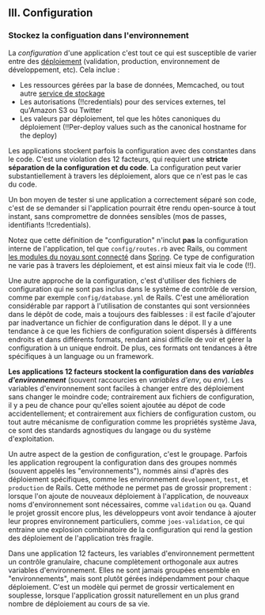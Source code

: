## III. Configuration
### Stockez la configuation dans l'environnement

La *configuration* d'une application c'est tout ce qui est susceptible de varier entre des [déploiement](./codebase) (validation, production, environnement de développement, etc). Cela inclue :

* Les ressources gérées par la base de données, Memcached, ou tout autre [service de stockage](./backing-services)
* Les autorisations (!!credentials) pour des services externes, tel qu'Amazon S3 ou Twitter
* Les valeurs par déploiement, tel que les hôtes canoniques du déploiement (!!Per-deploy values such as the canonical hostname for the deploy)

Les applications stockent parfois la configuration avec des constantes dans le code. C'est une violation des 12 facteurs, qui requiert une **stricte séparation de la configuration et du code**. La configuration peut varier substantiellement à travers les déploiement, alors que ce n'est pas le cas du code.

Un bon moyen de tester si une application a correctement séparé son code, c'est de se demander si l'application pourrait être rendu open-source à tout instant, sans compromettre de données sensibles (mos de passes, identifiants !!credentials).


Notez que cette définition de "configuration" n'inclut **pas** la configuration interne de l'application, tel que `config/routes.rb` avec Rails, ou comment [les modules du noyau sont connecté](http://docs.spring.io/spring/docs/current/spring-framework-reference/html/beans.html) dans [Spring](http://spring.io/). Ce type de configuration ne varie pas à travers les déploiement, et est ainsi mieux fait via le code (!!).

Une autre approche de la configuration, c'est d'utiliser des fichiers de configuration qui ne sont pas inclus dans le système de contrôle de version, comme par exemple `config/database.yml` de Rails. C'est une amélioration considérable par rapport à l'utilisation de constantes qui sont versionnées dans le dépôt de code, mais a toujours des faiblesses : il est facile d'ajouter par inadvertance un fichier de configuration dans le dépot. Il y a une tendance à ce que les fichiers de configuration soient dispersés à différents endroits et dans différents formats, rendant ainsi difficile de voir et gérer la configuration à un unique endroit. De plus, ces formats ont tendances à être spécifiques à un language ou un framework.

**Les applications 12 facteurs stockent la configuration dans des *variables d'environnement*** (souvent raccourcies en *variables d'env*, ou *env*). Les variables d'environnement sont faciles à changer entre des déploiement sans changer le moindre code; contrairement aux fichiers de configuration, il y a peu de chance pour qu'elles soient ajoutée au dépot de code accidentellement; et contrairement aux fichiers de configuration custom, ou tout autre mécanisme de configuration comme les propriétés système Java, ce sont des standards agnostiques du langage ou du système d'exploitation.

Un autre aspect de la gestion de configuration, c'est le groupage. Parfois les application regroupent la configuration dans des groupes nommés (souvent appelés les "environnements"), nommés ainsi d'après des déploiement spécifiques, comme les environnement `development`, `test`, et `production` de Rails. Cette méthode ne permet pas de grossir proprement : lorsque l'on ajoute de nouveaux déploiement à l'application, de nouveaux noms d'environnement sont nécessaires, comme `validation` ou `qa`. Quand le projet grossit encore plus, les développeurs vont avoir tendance à ajouter leur propres environnement particuliers, comme `joes-validation`, ce qui entraine une explosion combinatoire de la configuration qui rend la gestion des déploiement de l'application très fragile.

Dans une application 12 facteurs, les variables d'environnement permettent un contrôle granulaire, chacune complètement orthogonale aux autres variables d'environnement. Elles ne sont jamais groupées ensemble en "environnements", mais sont plutôt gérées indépendamment pour chaque déploiement. C'est un modèle qui permet de grossir verticalement en souplesse, lorsque l'application grossit naturellement en un plus grand nombre de déploiement au cours de sa vie.
